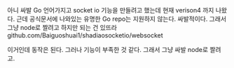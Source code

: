 아니 싸발 Go 언어가지고 socket io 기능을 만들려고 했는데 현재 verison4 까지 나왔다. 근데 공식문서에 나와있는 유명한 Go repo는 지원하지 않는다. 싸발적이다. 그래서 그냥 node로 짤려고
하지만 되는 건 있뜨라
github.com/Baiguoshuai1/shadiaosocketio/websocket

이거인데 동작은 된다. 그러나 기능이 부족한 것 같다. 그래서 그냥 싸발 node로 짤려고.